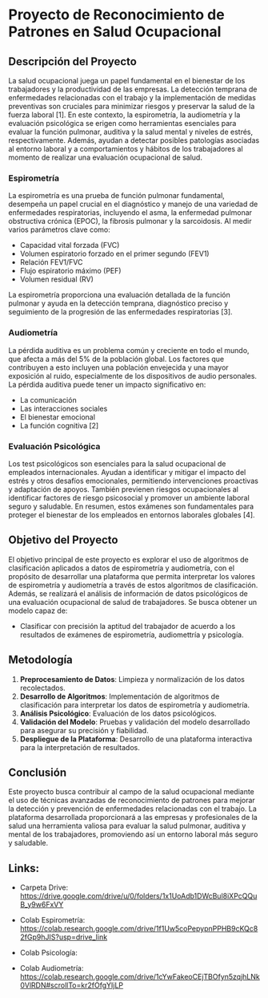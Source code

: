 # Proyecto de Reconocimiento de Patrones en Salud Ocupacional

## Descripción del Proyecto

La salud ocupacional juega un papel fundamental en el bienestar de los trabajadores y la productividad de las empresas. La detección temprana de enfermedades relacionadas con el trabajo y la implementación de medidas preventivas son cruciales para minimizar riesgos y preservar la salud de la fuerza laboral [1]. En este contexto, la espirometría, la audiometría y la evaluación psicológica se erigen como herramientas esenciales para evaluar la función pulmonar, auditiva y la salud mental y niveles de estrés, respectivamente. Además, ayudan a detectar posibles patologías asociadas al entorno laboral y a comportamientos y hábitos de los trabajadores al momento de realizar una evaluación ocupacional de salud.

### Espirometría
La espirometría es una prueba de función pulmonar fundamental, desempeña un papel crucial en el diagnóstico y manejo de una variedad de enfermedades respiratorias, incluyendo el asma, la enfermedad pulmonar obstructiva crónica (EPOC), la fibrosis pulmonar y la sarcoidosis. Al medir varios parámetros clave como:
- Capacidad vital forzada (FVC)
- Volumen espiratorio forzado en el primer segundo (FEV1)
- Relación FEV1/FVC
- Flujo espiratorio máximo (PEF)
- Volumen residual (RV)

La espirometría proporciona una evaluación detallada de la función pulmonar y ayuda en la detección temprana, diagnóstico preciso y seguimiento de la progresión de las enfermedades respiratorias [3].

### Audiometría
La pérdida auditiva es un problema común y creciente en todo el mundo, que afecta a más del 5% de la población global. Los factores que contribuyen a esto incluyen una población envejecida y una mayor exposición al ruido, especialmente de los dispositivos de audio personales. La pérdida auditiva puede tener un impacto significativo en:
- La comunicación
- Las interacciones sociales
- El bienestar emocional
- La función cognitiva [2]

### Evaluación Psicológica
Los test psicológicos son esenciales para la salud ocupacional de empleados internacionales. Ayudan a identificar y mitigar el impacto del estrés y otros desafíos emocionales, permitiendo intervenciones proactivas y adaptación de apoyos. También previenen riesgos ocupacionales al identificar factores de riesgo psicosocial y promover un ambiente laboral seguro y saludable. En resumen, estos exámenes son fundamentales para proteger el bienestar de los empleados en entornos laborales globales [4].

## Objetivo del Proyecto
El objetivo principal de este proyecto es explorar el uso de algoritmos de clasificación aplicados a datos de espirometría y audiometría, con el propósito de desarrollar una plataforma que permita interpretar los valores de espirometría y audiometría a través de estos algoritmos de clasificación. Además, se realizará el análisis de información de datos psicológicos de una evaluación ocupacional de salud de trabajadores. Se busca obtener un modelo capaz de:
- Clasificar con precisión la aptitud del trabajador de acuerdo a los resultados de exámenes de espirometría, audiomettría y psicología.


## Metodología

1. **Preprocesamiento de Datos**: Limpieza y normalización de los datos recolectados.
2. **Desarrollo de Algoritmos**: Implementación de algoritmos de clasificación para interpretar los datos de espirometría y audiometría.
3. **Análisis Psicológico**: Evaluación de los datos psicológicos.
4. **Validación del Modelo**: Pruebas y validación del modelo desarrollado para asegurar su precisión y fiabilidad.
5. **Despliegue de la Plataforma**: Desarrollo de una plataforma interactiva para la interpretación de resultados.

## Conclusión
Este proyecto busca contribuir al campo de la salud ocupacional mediante el uso de técnicas avanzadas de reconocimiento de patrones para mejorar la detección y prevención de enfermedades relacionadas con el trabajo. La plataforma desarrollada proporcionará a las empresas y profesionales de la salud una herramienta valiosa para evaluar la salud pulmonar, auditiva y mental de los trabajadores, promoviendo así un entorno laboral más seguro y saludable.

## Links:
- Carpeta Drive: https://drive.google.com/drive/u/0/folders/1x1UoAdb1DWcBul8iXPcQQuB_y9w6FxVY
- Colab Espirometría: https://colab.research.google.com/drive/1f1Uw5coPepypnPPHB9cKQc82fGp9hJIS?usp=drive_link
- Colab Psicología:

- Colab Audiometría:
https://colab.research.google.com/drive/1cYwFakeoCEjTBOfyn5zqjhLNk0VlRDN#scrollTo=kr2fOfgYIjLP

